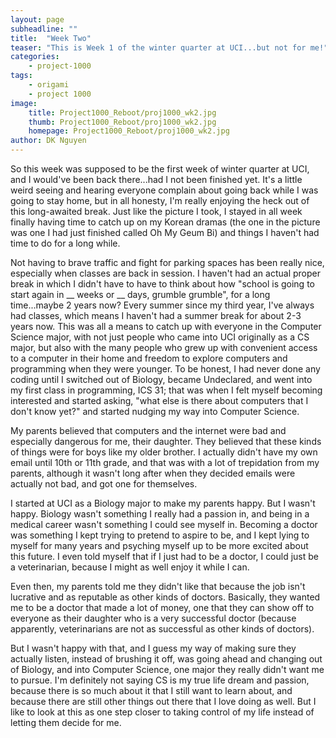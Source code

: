 ```yaml
---
layout: page
subheadline: ""
title:  "Week Two"
teaser: "This is Week 1 of the winter quarter at UCI...but not for me!"
categories:
    - project-1000
tags:
    - origami
    - project 1000
image:
    title: Project1000_Reboot/proj1000_wk2.jpg
    thumb: Project1000_Reboot/proj1000_wk2.jpg
    homepage: Project1000_Reboot/proj1000_wk2.jpg
author: DK Nguyen
---
```

So this week was supposed to be the first week of winter quarter at UCI, and I would've been back there...had I not been finished yet. It's a little weird seeing and hearing everyone complain about going back while I was going to stay home, but in all honesty, I'm really enjoying the heck out of this long-awaited break. Just like the picture I took, I stayed in all week finally having time to catch up on my Korean dramas (the one in the picture was one I had just finished called Oh My Geum Bi) and things I haven't had time to do for a long while.

Not having to brave traffic and fight for parking spaces has been really nice, especially when classes are back in session. I haven't had an actual proper break in which I didn't have to have to think about how "school is going to start again in __ weeks or __ days, grumble grumble", for a long time...maybe 2 years now? Every summer since my third year, I've always had classes, which means I haven't had a summer break for about 2-3 years now. This was all a means to catch up with everyone in the Computer Science major, with not just people who came into UCI originally as a CS major, but also with the many people who grew up with convenient access to a computer in their home and freedom to explore computers and programming when they were younger. To be honest, I had never done any coding until I switched out of Biology, became Undeclared, and went into my first class in programming, ICS 31; that was when I felt myself becoming interested and started asking, "what else is there about computers that I don't know yet?" and started nudging my way into Computer Science.

My parents believed that computers and the internet were bad and especially dangerous for me, their daughter. They believed that these kinds of things were for boys like my older brother. I actually didn't have my own email until 10th or 11th grade, and that was with a lot of trepidation from my parents, although it wasn't long after when they decided emails were actually not bad, and got one for themselves.

I started at UCI as a Biology major to make my parents happy. But I wasn't happy. Biology wasn't something I really had a passion in, and being in a medical career wasn't something I could see myself in. Becoming a doctor was something I kept trying to pretend to aspire to be, and I kept lying to myself for many years and psyching myself up to be more excited about this future. I even told myself that if I just had to be a doctor, I could just be a veterinarian, because I might as well enjoy it while I can.

Even then, my parents told me they didn't like that because the job isn't lucrative and as reputable as other kinds of doctors. Basically, they wanted me to be a doctor that made a lot of money, one that they can show off to everyone as their daughter who is a very successful doctor (because apparently, veterinarians are not as successful as other kinds of doctors).

But I wasn't happy with that, and I guess my way of making sure they actually listen, instead of brushing it off, was going ahead and changing out of Biology, and into Computer Science, one major they really didn't want me to pursue. I'm definitely not saying CS is my true life dream and passion, because there is so much about it that I still want to learn about, and because there are still other things out there that I love doing as well. But I like to look at this as one step closer to taking control of my life instead of letting them decide for me.
